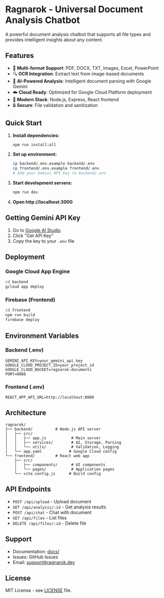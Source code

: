 # Ragnarok - Universal Document Analysis Chatbot

A powerful document analysis chatbot that supports all file types and provides intelligent insights about any content.

## Features

- 📄 **Multi-format Support**: PDF, DOCX, TXT, Images, Excel, PowerPoint
- 🔍 **OCR Integration**: Extract text from image-based documents  
- 🤖 **AI-Powered Analysis**: Intelligent document parsing with Google Gemini
- ☁️ **Cloud Ready**: Optimized for Google Cloud Platform deployment
- 🚀 **Modern Stack**: Node.js, Express, React frontend
- 🔒 **Secure**: File validation and sanitization

## Quick Start

1. **Install dependencies:**
   ```bash
   npm run install:all
   ```

2. **Set up environment:**
   ```bash
   cp backend/.env.example backend/.env
   cp frontend/.env.example frontend/.env
   # Add your Gemini API key to backend/.env
   ```

3. **Start development servers:**
   ```bash
   npm run dev
   ```

4. **Open http://localhost:3000**

## Getting Gemini API Key

1. Go to [Google AI Studio](https://aistudio.google.com/)
2. Click "Get API Key"
3. Copy the key to your `.env` file

## Deployment

### Google Cloud App Engine
```bash
cd backend
gcloud app deploy
```

### Firebase (Frontend)
```bash
cd frontend  
npm run build
firebase deploy
```

## Environment Variables

### Backend (.env)
```
GEMINI_API_KEY=your_gemini_api_key
GOOGLE_CLOUD_PROJECT_ID=your_project_id
GOOGLE_CLOUD_BUCKET=ragnarok-documents
PORT=8080
```

### Frontend (.env)  
```
REACT_APP_API_URL=http://localhost:8080
```

## Architecture

```
ragnarok/
├── backend/          # Node.js API server
│   ├── src/
│   │   ├── app.js           # Main server
│   │   ├── services/        # AI, Storage, Parsing
│   │   └── utils/           # Validation, Logging
│   └── app.yaml            # Google Cloud config
└── frontend/         # React web app  
    ├── src/
    │   ├── components/      # UI components
    │   └── pages/           # Application pages
    └── vite.config.js      # Build config
```

## API Endpoints

- `POST /api/upload` - Upload document
- `GET /api/analysis/:id` - Get analysis results  
- `POST /api/chat` - Chat with document
- `GET /api/files` - List files
- `DELETE /api/files/:id` - Delete file

## Support

- Documentation: [docs/](./docs/)
- Issues: GitHub Issues
- Email: support@ragnarok.dev

## License

MIT License - see [LICENSE](LICENSE) file.
